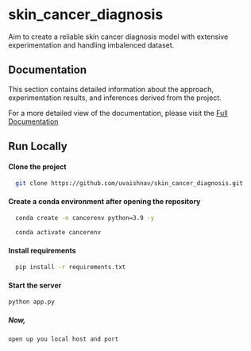 
# skin_cancer_diagnosis

Aim to create a reliable skin cancer diagnosis model with extensive experimentation and handling imbalenced dataset.


## Documentation

This section contains detailed information about the approach, experimentation results, and inferences derived from the project.

For a more detailed view of the documentation, please visit the [Full Documentation](https://hashnode.com/preview/6620b84699ffe810fe217f1d)


## Run Locally

#### Clone the project

```bash
  git clone https://github.com/uvaishnav/skin_cancer_diagnosis.git
```

#### Create a conda environment after opening the repository

```bash
  conda create -n cancerenv python=3.9 -y
```

```bash
  conda activate cancerenv
```

#### Install requirements

```bash
  pip install -r requirements.txt
```

#### Start the server

```bash
python app.py
```
##### Now,

```bash
open up you local host and port
```